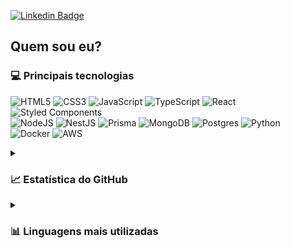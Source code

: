 [![Linkedin Badge](https://img.shields.io/badge/-LinkedIn-blue?style=flat&logo=Linkedin&logoColor=white&link=https://www.linkedin.com/in/amandavxavier/)](https://www.linkedin.com/in/amandavxavier/)

## Quem sou eu?
<div  align = "flex-start" style ="display: none;">
  <p>Olá! Meu nome é Amanda e sou densenvolvedora full stack!</p>
  <p>Minha trajetória se iniciou na Química na UFRJ, onde me apaixonei pela tecnologia quando tive meu primeiro contato com Python. Fiz o curso de Desenvolvedora Full Stack da [Driven](https://www.driven.com.br/) para aprimorar minhas habilidades, realizando mais de 20 projetos práticos, reproduzindo o ritmo e as demandas de times de tecnologia reais.</p>
</div>
  
### 💻 Principais tecnologias
![HTML5](https://img.shields.io/badge/html5-%23E34F26.svg?style=flat&logo=html5&logoColor=white)
![CSS3](https://img.shields.io/badge/css3-%231572B6.svg?style=flat&logo=css3&logoColor=white)
![JavaScript](https://img.shields.io/badge/javascript-%23323330.svg?style=flat&logo=javascript&logoColor=%23F7DF1E)
![TypeScript](https://img.shields.io/badge/typescript-%23007ACC.svg?style=flat&logo=typescript&logoColor=white) 
![React](https://img.shields.io/badge/react-%2320232a.svg?style=flat&logo=react&logoColor=%2361DAFB) 
![Styled Components](https://img.shields.io/badge/styled--components-DB7093?style=flat&logo=styled-components&logoColor=white) 
<br />
![NodeJS](https://img.shields.io/badge/node.js-6DA55F?style=flat&logo=node.js&logoColor=white)
![NestJS](https://img.shields.io/badge/nestjs-%23E0234E.svg?style=flat&logo=nestjs&logoColor=white)
![Prisma](https://img.shields.io/badge/Prisma-3982CE?style=flat&logo=Prisma&logoColor=white)
![MongoDB](https://img.shields.io/badge/MongoDB-%234ea94b.svg?style=flat&logo=mongodb&logoColor=white) 
![Postgres](https://img.shields.io/badge/postgres-%23316192.svg?style=flat&logo=postgresql&logoColor=white)
![Python](https://img.shields.io/badge/python-3670A0?style=for-the-badge&logo=python&logoColor=ffdd54&style=flat)
<br />
![Docker](https://img.shields.io/badge/docker-%230db7ed.svg?style=flat&logo=docker&logoColor=white)
![AWS](https://img.shields.io/badge/Amazon_AWS-FF9900?style=flat&logo=amazonaws&logoColor=white)
<br />

<details>
  <summary><h3>📈 Estatística do GitHub </h3></summary>
  <img src="https://github-readme-streak-stats.herokuapp.com/?user=xaviervamanda&theme=dark" />
</details>

<details>
  <summary><h3>📊 Linguagens mais utilizadas</h3></summary>
  <img src="https://github-readme-stats.vercel.app/api/top-langs/?username=xaviervamanda&theme=dark" />
</details>




